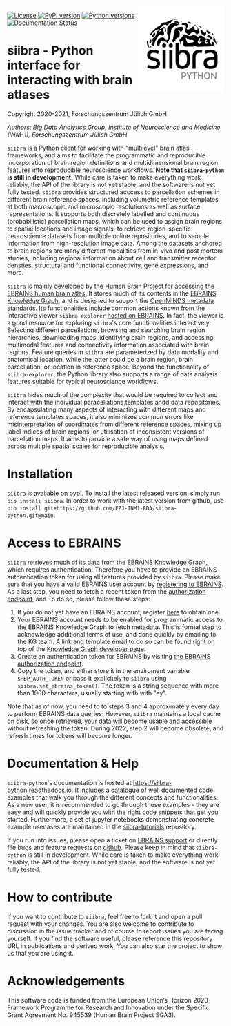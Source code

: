 <img align="right" src="https://github.com/FZJ-INM1-BDA/siibra-python/raw/main/images/siibra-python.jpeg" width="200">

[![License](https://img.shields.io/badge/License-Apache%202.0-blue.svg)](https://opensource.org/licenses/Apache-2.0)
[![PyPI version](https://badge.fury.io/py/siibra.svg)](https://pypi.org/project/siibra/)
[![Python versions](https://img.shields.io/pypi/pyversions/siibra.svg)](https://pypi.python.org/pypi/siibra)
[![Documentation Status](https://readthedocs.org/projects/siibra-python/badge/?version=latest)](https://siibra-python.readthedocs.io/en/latest/?badge=latest)

# siibra - Python interface for interacting with brain atlases 

Copyright 2020-2021, Forschungszentrum Jülich GmbH 

*Authors: Big Data Analytics Group, Institute of Neuroscience and Medicine (INM-1), Forschungszentrum Jülich GmbH*


<!--- Please keep this at line 15, or adjust the line skip in docs/readme.rst accordingly -->

`siibra` is a Python client for working with "multilevel" brain atlas frameworks, and aims to facilitate the programmatic and reproducible incorporation of brain region definitions and multidimensional brain region features into reproducible neuroscience workflows.
**Note that `siibra-python` is still in development.** While care is taken to make everything work reliably, the API of the library is not yet stable, and the software is not yet fully tested. 
`siibra` provides structured acccess to parcellation schemes in different brain reference spaces, including volumetric reference templates at both macroscopic and microscopic resolutions as well as surface representations. It supports both discretely labelled and continuous (probabilistic) parcellation maps, which can be used to assign brain regions to spatial locations and image signals, to retrieve region-specific neuroscience datasets from multiple online repositories, and to sample information from high-resolution image data. Among the datasets anchored to brain regions are many different modalities from in-vivo and post mortem studies, including regional information about cell and transmitter receptor densties, structural and functional connectivity, gene expressions, and more.

`siibra` is mainly developed by the [Human Brain Project](https://humanbrainproject.eu) for accessing the [EBRAINS human brain atlas](https://ebrains.eu/service/human-brain-atlas). 
It stores much of its contents in the [EBRAINS Knowledge Graph](https://kg.ebrains.eu), and is designed to support the [OpenMINDS metadata standards](https://github.com/HumanBrainProject/openMINDS_SANDS).
Its functionalities include common actions known from the interactive viewer `siibra explorer` [hosted on EBRAINS](https://atlases.ebrains.eu/viewer). 
In fact, the viewer is a good resource for exploring `siibra`'s core functionalities interactively: 
Selecting different parcellations, browsing and searching brain region hierarchies, downloading maps, identifying brain regions, and accessing multimodal features and connectivity information associated with brain regions. Feature queries in `siibra` are parameterized by data modality and anatomical location, while the latter could be a brain region, brain parcellation, or location in reference space.
Beyond the functionality of `siibra-explorer`, the Python library also supports a range of data analysis features suitable for typical neuroscience workflows.

`siibra` hides much of the complexity that would be required to collect and interact with the individual paracellations,templates andd data repositories.
By encapsulating many aspects of interacting with different maps and reference templates spaces, it also minimizes common errors like misinterpretation of coordinates from different reference spaces, mixing up label indices of brain regions, or utilisation of inconsistent versions of parcellation maps. 
It aims to provide a safe way of using maps defined across multiple spatial scales for reproducible analysis. 

# Installation

`siibra` is available on pypi. To install the latest released version, simply run `pip install siibra`. In order to work with the latest version from github, use `pip install git+https://github.com/FZJ-INM1-BDA/siibra-python.git@main`. 

# Access to EBRAINS

`siibra` retrieves much of its data from the [EBRAINS Knowledge Graph](https://kg.ebrains.eu), which requires authentication. 
Therefore you have to provide an EBRAINS authentication token for using all features provided by `siibra`.
Please make sure that you have a valid EBRAINS user account by [registering to EBRAINS](https://ebrains.eu/register/). 
As a last step, you need to fetch a recent token from the [authorization endpoint](https://nexus-iam.humanbrainproject.org/v0/oauth2/authorize), and To do so, please follow these steps:

 1. If you do not yet have an EBRAINS account, register [here](https://ebrains.eu/register) to obtain one. 
 2. Your EBRAINS account needs to be enabled for programmatic access to the EBRAINS Knowledge Graph to fetch metadata. This is formal step to acknowledge additional terms of use, and done quickly by emailing to the KG team. A link and template email to do so can be found right on top of the [Knowledge Graph developer page](https://kg.humanbrainproject.eu/develop.html).
 3. Create an authentication token for EBRAINS by visiting
[the EBRAINS authorization endpoint](https://nexus-iam.humanbrainproject.org/v0/oauth2/authorize).
 4. Copy the token, and either store it in the enviroment variable `$HBP_AUTH_TOKEN` or pass it explicitely to `siibra` using `siibra.set_ebrains_token()`. The token is a string sequence with more than 1000 characters, usually starting with with "ey". 

Note that as of now, you need to to steps 3 and 4 approximately every day to perform EBRAINS data queries. However, `siibra` maintains a local cache on disk, so once retrieved, your data will become usable and accessible without refreshing the token. 
During 2022, step 2 will become obsolete, and refresh times for tokens will become longer.


# Documentation & Help

`siibra-python`'s documentation is hosted at https://siibra-python.readthedocs.io. It includes a catalogue of well documented code examples that walk you through the different concepts and functionalities. As a new user, it is recommended to go through these examples - they are easy and will quickly provide you with the right code snippets that get you started. Furthermore, a set of jupyter notebooks demonstrating concrete example usecases are maintained in the [siibra-tutorials](https://github.com/FZJ-INM1-BDA/siibra-tutorials) repository. 

If you run into issues, please open a ticket on [EBRAINS support](https://ebrains.eu/support/) or directly file bugs and feature requests on [github](https://github.com/FZJ-INM1-BDA/siibra-python/issues).
Please keep in mind that `siibra-python` is still in development. While care is taken to make everything work reliably, the API of the library is not yet stable, and the software is not yet fully tested. 

# How to contribute

If you want to contribute to `siibra`, feel free to fork it and open a pull request with your changes. You are also welcome to contribute to discussion in the issue tracker and of course to report issues you are facing yourself.
If you find the software useful, please reference this repository URL in publications and derived work.
You can also star the project to show us that you are using it.

# Acknowledgements

This software code is funded from the European Union’s Horizon 2020 Framework Programme for Research and Innovation under the Specific Grant Agreement No.
945539 (Human Brain Project SGA3).

